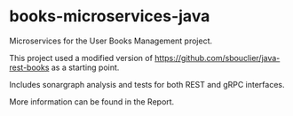 # books-microservices-java
Microservices for the User Books Management project.

This project used a modified version of https://github.com/sbouclier/java-rest-books as a starting point.

Includes sonargraph analysis and tests for both REST and gRPC interfaces.

More information can be found in the Report.